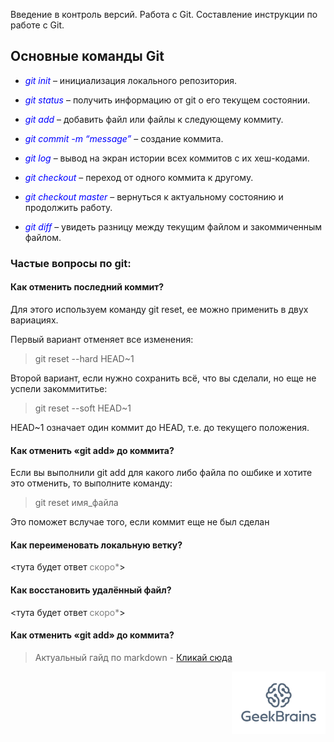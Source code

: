 Введение в контроль версий. Работа с Git. Составление инструкции по работе с Git.
## Основные команды Git
* <span style="color:blue">*git init*</span> – инициализация локального репозитория.

* <span style="color:blue">*git status*</span> – получить информацию от git о его текущем состоянии.

* <span style="color:blue">*git add*</span> – добавить файл или файлы к следующему коммиту.

* <span style="color:blue">*git commit -m “message”*</span> – создание коммита.

* <span style="color:blue">*git log*</span> – вывод на экран истории всех коммитов с их хеш-кодами.

* <span style="color:blue">*git checkout*</span> – переход от одного коммита к другому.

* <span style="color:blue">*git checkout master*</span> – вернуться к актуальному состоянию и продолжить работу.

* <span style="color:blue">*git diff*</span> – увидеть разницу между текущим файлом и закоммиченным файлом.

### Частые вопросы по git:

#### Как отменить последний коммит?

Для этого используем команду git reset, ее можно применить в двух вариациях.

Первый вариант отменяет все изменения:

>git reset --hard HEAD~1

Второй вариант, если нужно сохранить всё, что вы сделали, но еще не успели закоммититье:

>git reset --soft HEAD~1

HEAD~1 означает один коммит до HEAD, т.е. до текущего положения.

#### Как отменить «git add» до коммита?

Если вы выполнили git add для какого либо файла по ошбике и хотите это отменить, то выполните команду:

>git reset имя_файла

Это поможет вслучае того, если коммит еще не был сделан

#### Как переименовать локальную ветку?

<тута будет ответ <span style="color:gray">скоро*</span>>

#### Как восстановить удалённый файл?

<тута будет ответ <span style="color:gray">скоро*</span>>
#### Как отменить «git add» до коммита?

>Актуальный гайд по markdown - [Кликай сюда](https://www.markdownguide.org/basic-syntax/ "https://www.markdownguide.org/basic-syntax/")

[<p align="right"><img src="geekbrains-logo.png" width="150"/></p>](/geekbrains-logo.png) 

